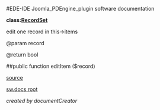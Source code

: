 #EDE-IDE Joomla_PDEngine_plugin
software documentation

**class:[RecordSet](../RecordSet.md)**



edit one record in this->items

@param record

@return bool

##public function editItem ($record) 


[source](../../../site/models/model.php)

[sw.docs root](../)

*created by documentCreator*

